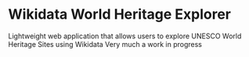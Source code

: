 # Wikidata World Heritage Explorer
Lightweight web application that allows users to explore UNESCO World Heritage Sites using Wikidata
Very much a work in progress
